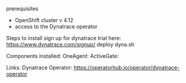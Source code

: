 prerequisites

* OpenShift cluster v 4.12
* access to the Dynatrace operator

Steps to install
sign up for dynatrace trial here: https://www.dynatrace.com/signup/
deploy
dyna.sh



Components installed:
    OneAgent:
    ActiveGate:

Links:
Dynatrace Operator: https://operatorhub.io/operator/dynatrace-operator
